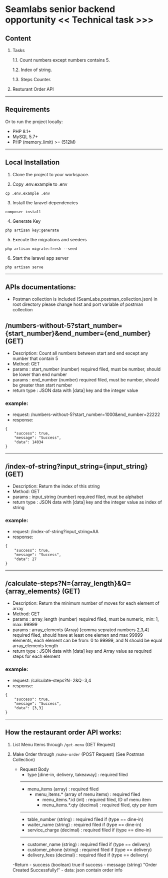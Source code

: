 # Seamlabs senior backend opportunity << Technical task >>> #

## Content ##
1. Tasks

    1.1. Count numbers except numbers contains 5.
   
    1.2. Index of string.

    1.3. Steps Counter.
2. Resturant Order API

---

## Requirements ##

Or to run the project locally:
- PHP 8.1+
- MySQL 5.7+
- PHP (memory_limit) >= (512M)

---

## Local Installation ##
1. Clone the project to your workspace.

2. Copy .env.example to .env 
```
cp .env.example .env
```

3. Install the laravel dependencies
```
composer install
```

4. Generate Key
```
php artisan key:generate
```

5. Execute the migrations and seeders
```
php artisan migrate:fresh --seed
```

6. Start the laravel app server
```
php artisan serve
```

---

## APIs documentations:
- Postman collection is included (SeamLabs.postman_collection.json) in root directory please change host and port variable of postman collection

## /numbers-without-5?start_number={start_number}&end_number={end_number}  (GET)

- Description: Count all numbers between start and end except any number that contain 5
- Method: GET
- params : start_number (number) required filed, must be number, should be lower than end number
- params : end_number (number) required filed, must be number, should be greater than start number
- return type : JSON data with [data] key and the integer value

### example: 
- request: /numbers-without-5?start_number=1000&end_number=22222
- response: 
```
{
    "success": true,
    "message": "Success",
    "data": 14034
}   
```

---

## /index-of-string?input_string={input_string}  (GET)

- Description: Return the index of this string
- Method: GET
- params : input_string (number) required filed, must be alphabet
- return type : JSON data with [data] key and the integer value as index of string

### example: 
- request: /index-of-string?input_string=AA
- response: 
```
{
    "success": true,
    "message": "Success",
    "data": 27
}
```

---

## /calculate-steps?N={array_length}&Q={array_elements}  (GET)

- Description: Return the minimum number of moves for each element of array
- Method: GET
- params : array_length (number) required filed, must be numeric, min: 1, max: 99999
- params : array_elements (Array) [comma seprated numbers 2,3,4] required filed, should have at least one elemen and max 99999 elements, each element can be from: 0 to 99999, and N should be equal array_elements length
- return type : JSON data with  [data] key and Array value as required steps for each element

### example: 
- request: /calculate-steps?N=2&Q=3,4
- response: 
```
{
    "success": true,
    "message": "Success",
    "data": [3,3]
}
```

---


## How the restaurant order API works:
1. List Menu Items through ```/get-menu``` (GET Request)
2. Make Order through ```/make-order```  (POST Request) (See Postman Collection)
    - Request Body
        - type [dine-in, delivery, takeaway] : required filed
        ---
        - menu_items (array) : required filed
            - menu_items.* (array of menu items) : required filed
                - menu_items.*.id (int) : required filed, ID of menu item
                - menu_items.*.qty (decimal) : required filed, qty per item
        ---
        - table_number (string) : required filed if (type == dine-in)
        - waiter_name (string) : required filed if (type == dine-in)
        - service_charge (decimal) : required filed if (type == dine-in)
        ---
        - customer_name (string) : required filed if (type == delivery)
        - customer_phone (string) : required filed if (type == delivery)
        - delivery_fees (decimal) : required filed if (type == delivery)

    -Return 
        - success (boolean) true if success
        - message (string)  "Order Created Successfully!"
        - data: json contain order info

